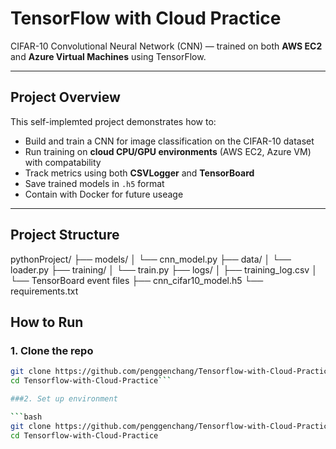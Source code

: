 # TensorFlow with Cloud Practice 
CIFAR-10 Convolutional Neural Network (CNN) — trained on both **AWS EC2** and **Azure Virtual Machines** using TensorFlow.

---

## Project Overview

This self-implemted project demonstrates how to:
- Build and train a CNN for image classification on the CIFAR-10 dataset
- Run training on **cloud CPU/GPU environments** (AWS EC2, Azure VM) with compatability
- Track metrics using both **CSVLogger** and **TensorBoard**
- Save trained models in `.h5` format
- Contain with Docker for future useage

---

## Project Structure
pythonProject/ ├── models/ │ └── cnn_model.py ├── data/ │ └── loader.py ├── training/ │ └── train.py ├── logs/ │ ├── training_log.csv │ └── TensorBoard event files ├── cnn_cifar10_model.h5 └── requirements.txt
## How to Run

### 1. Clone the repo

```bash
git clone https://github.com/penggenchang/Tensorflow-with-Cloud-Practice.git
cd Tensorflow-with-Cloud-Practice```

###2. Set up environment

```bash
git clone https://github.com/penggenchang/Tensorflow-with-Cloud-Practice.git
cd Tensorflow-with-Cloud-Practice
